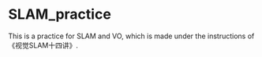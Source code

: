 # SLAM_practice
This is a practice for SLAM and VO, which is made under the instructions of 《视觉SLAM十四讲》.
